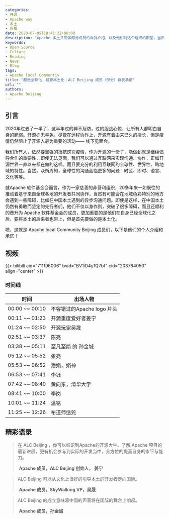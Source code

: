 ```yaml
---
categories:
- 开源
- Apache way
- 本土
- 传播
date: 2020-07-05T10:41:22+08:00
description: "Apache 本土共同体部分成员的自我介绍，以及他们对这个组织的期望，当然了现在做的事情也非常值得说明。"
keywords:
- Open Source
- Culture
- Reading
- News
- Blog
tags:
- Apache local Communtiy
title: "越是全球化，越要本土化：ALC Beijing 成员（部分）自我承诺"
url: ""
authors:
- Apache Beijing
---
```


## 引言

2020年过去了一半了，这半年过的猝不及防，过的胆战心惊，让所有人都明白自身的脆弱。开源亦无幸免，尽管在远程协作上，开源有着由来已久的擅长，但是疫情仍然阻止了开源人最为重要的活动—— 线下见面会。

我们所有人，依然要坚强的抵抗这次疫情，作为开源的一份子，能做到就是继续倡导合作的重要性，即使无法见面，我们可以通过互联网来实现沟通、协作，正如开源世界一直以来都在做的这样。而且要充分的利用互联网的全球性、世界性、跨地域的特性。当然，众所周知，全球性的沟通面临更多的问题：时区、即时、语言、文化等等。

就Apache 软件基金会而言，作为一家慈善的非营利组织，20多年来一如既往的推动着基于来自全球各地的开发者共同协作，当然有可能会在地域色彩特别的地方会遇到一些障碍，比如在中国本土遇到的异步沟通问题。即使是这样，在中国本土仍然有勇敢而坚定的先行者们，他们不仅以身作则，突破了很多障碍，而且还顺利的晋升为 Apache 软件基金会的成员，更加重要的是他们在自身已经全球化之后，要将本土的后来者也带上，但是首先要做的是本土化。

嗯，这就是 Apache local Community Beijing 成员们，以下是他们的个人介绍和承诺！

## 视频

{{< bilibili aid="711196006" bvid="BV1iD4y1Q7bf" cid="208784050" align="center" >}}

### 时间线

| 时间              | 出场人物                   |
| ----------------- | -------------------------- |
| 00:00 ~~ 00:10    | 不容错过的Apache logo 片头   |
| 00:11 ~~ 01:23    | 开源重度爱好者姜宁            |
| 01:24 ~~ 02:50    | 开源玩家吴晟                |
| 02:51 ~~ 03:37    | 陈亮                       |
| 03:38 ~~ 05:11    | 至凡至简 的 孙金城           |
| 05:12 ~~ 05:52    | 张亮                       |
| 05:53 ~~ 06:52    | 潘娟，娟神                  |
| 06:53 ~~ 07:41    | 李钰                       |
| 07:42 ~~ 08:40    | 黄向东，清华大学             |
| 08:41 ~~ 10:00    | 李岗                       |
| 10:01 ~~ 11:24    | 温铭                       |
| 11:25 ~~ 12:26    | 布道师适兕                  |



## 精彩语录

>  在 ALC Beijing ，你可以结识到Apache的开源大牛、了解 Apache 项目的最新进展，更有机会参与到实际的开发当中，全方位的提高自身的水平与能力。
>
> ​                     **Apache 成员，ALC Beijing 创始人， 姜宁**

> ALC Beijing 可以从文化上很好的引导本土的开发者走向国际。
>
> ​                  **Apache 成员，SkyWalking VP，吴晟**

> ALC  Beijing 的成立意味着中国的声音将在国际的舞台上响起。
>
> ​                          **Apache 成员，孙金诚**
